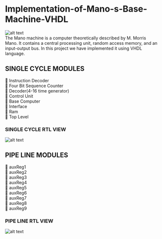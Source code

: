 # Implementation-of-Mano-s-Base-Machine-VHDL
![alt text](http://uupload.ir/files/zk9u_capture.png) <br>
The Mano machine is a computer theoretically described by M. Morris Mano. It contains a central processing unit, random access memory, and an input-output bus. In this project we have implemented it using VHDL language.

## SINGLE CYCLE MODULES
 Instruction Decoder <br>
 Four Bit Sequence Counter <br>
 Decoder(4-16 time generator) <br>
 Control Unit <br>
 Base Computer <br>
 Interface <br>
 Ram <br>
 Top Level <br>
### SINGLE CYCLE RTL VIEW
![alt text](http://uupload.ir/files/zah7_capture2.png)
## PIPE LINE MODULES
 auxReg1 <br>
 auxReg2 <br>
 auxReg3 <br>
 auxReg4 <br>
 auxReg5 <br>
 auxReg6 <br>
 auxReg7 <br>
 auxReg8 <br>
 auxReg9 <br>
### PIPE LINE RTL VIEW
![alt text](http://uupload.ir/files/c2ui_capture1.png)
